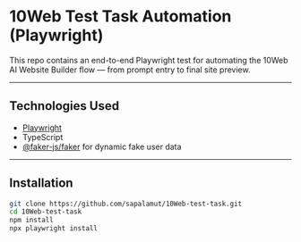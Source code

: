 
# 10Web Test Task Automation (Playwright)

This repo contains an end-to-end Playwright test for automating the 10Web AI Website Builder flow — from prompt entry to final site preview.

---

## Technologies Used

- [Playwright](https://playwright.dev/)
- TypeScript
- [@faker-js/faker](https://github.com/faker-js/faker) for dynamic fake user data

---

## Installation

```bash
git clone https://github.com/sapalamut/10Web-test-task.git
cd 10Web-test-task
npm install
npx playwright install

